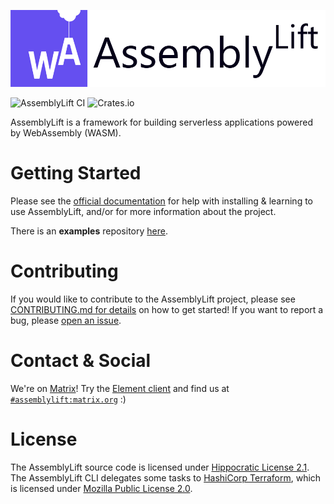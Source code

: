 <p align="center">
  <img width="600" src="./docs/AssemblyLift_logo_with_text.png">
</p>

![AssemblyLift CI](https://github.com/akkoro/assemblylift/workflows/AssemblyLift%20CI/badge.svg)
![Crates.io](https://img.shields.io/crates/v/assemblylift-cli)

AssemblyLift is a framework for building serverless applications powered by WebAssembly (WASM).

# Getting Started

Please see the [official documentation](https://docs.assemblylift.akkoro.io) for help with installing & learning to use AssemblyLift, and/or for more information about the project.

There is an **examples** repository [here](https://github.com/akkoro/assemblylift-examples).

# Contributing

If you would like to contribute to the AssemblyLift project, please see [CONTRIBUTING.md for details](CONTRIBUTING.md) on how to get started!
If you want to report a bug, please [open an issue](https://github.com/akkoro/assemblylift/issues/new?labels=bug).

# Contact & Social

We're on [Matrix](https://matrix.org)! Try the [Element client](https://element.io/) and find us at [`#assemblylift:matrix.org`](https://app.element.io/#/room/#assemblylift:matrix.org) :)

# License

The AssemblyLift source code is licensed under [Hippocratic License 2.1](/LICENSE.md).  
The AssemblyLift CLI delegates some tasks to [HashiCorp Terraform](https://terraform.io), which is licensed under [Mozilla Public License 2.0](https://www.mozilla.org/en-US/MPL/2.0/).
